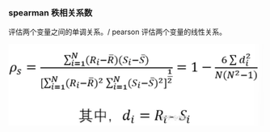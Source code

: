 ### spearman 秩相关系数

评估两个变量之间的单调关系。/
pearson 评估两个变量的线性关系。

![1693873242573](image/index/1693873242573.png)
